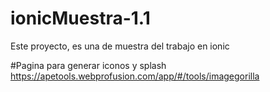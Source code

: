 # ionicMuestra-1.1
Este proyecto, es una de muestra del trabajo en ionic 

#Pagina para generar iconos y splash 
https://apetools.webprofusion.com/app/#/tools/imagegorilla

